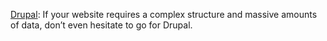 [Drupal](Drupal): If your website requires a complex structure and massive amounts of data, 
don’t even hesitate to go for Drupal.
